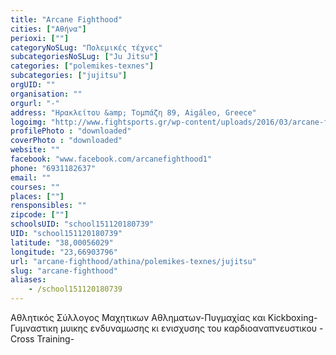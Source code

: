 ```yaml
---
title: "Arcane Fighthood"
cities: ["Αθήνα"]
perioxi: [""]
categoryNoSLug: "Πολεμικές τέχνες"
subcategoriesNoSLug: ["Ju Jitsu"]
categories: ["polemikes-texnes"]
subcategories: ["jujitsu"]
orgUID: ""
organisation: ""
orgurl: "-"
address: "Ηρακλείτου &amp; Τομπάζη 89, Aigáleo, Greece"
logoimg: "http://www.fightsports.gr/wp-content/uploads/2016/03/arcane-fighthood-logo-1.jpg"
profilePhoto : "downloaded"
coverPhoto : "downloaded"
website: ""
facebook: "www.facebook.com/arcanefighthood1"
phone: "6931182637"
email: ""
courses: ""
places: [""]
rensponsibles: ""
zipcode: [""]
schoolsUID: "school151120180739"
UID: "school151120180739"
latitude: "38,00056029"
longitude: "23,66903796"
url: "arcane-fighthood/athina/polemikes-texnes/jujitsu"
slug: "arcane-fighthood"
aliases:
    - /school151120180739
---
```



Αθλητικός Σύλλογος Μαχητικων Αθληματων-Πυγμαχίας και Kickboxing- Γυμναστικη μυικης ενδυναμωσης κι ενισχυσης του καρδιοαναπνευστικου -Cross Training-

